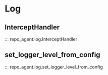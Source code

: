 # Log

## InterceptHandler
::: repo_agent.log.InterceptHandler

## set_logger_level_from_config
::: repo_agent.log.set_logger_level_from_config

